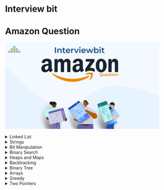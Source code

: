 # Interview bit
# Amazon Question

![Interview Bit ](InterviewBit.png)


<details>
<summary> Linked List</summary>

| #   | Problem                                                                                               | Companies                           | Topic                             | Language                                                                                                                                             |
|-----|-------------------------------------------------------------------------------------------------------|-------------------------------------|-----------------------------------|------------------------------------------------------------------------------------------------------------------------------------------------------|
| 1   | [Merge Two Sorted Lists](https://www.interviewbit.com/problems/merge-two-sorted-lists/)               | Microsoft Amazon Yahoo              | Linked List                       | [java](https://github.com/EbrahimMohamed2611/Interviewbit/blob/main/src/main/java/com/interviewbit/amazone/linkedList/MergeTwoSortedLists.java)      |
| 2   | [Remove Nth Node from List End](https://www.interviewbit.com/problems/remove-nth-node-from-list-end/) | HCL Amazon                          | Linked List                       | [java](https://github.com/EbrahimMohamed2611/Interviewbit/blob/main/src/main/java/com/interviewbit/amazone/linkedList/RemoveNthNodeFromListEnd.java) |
| 3   | [LRU Cache](https://www.interviewbit.com/problems/lru-cache/)                                         | Google Facebook Amazon              | LinkedList MashMap                | [java](https://github.com/EbrahimMohamed2611/Interviewbit/blob/main/src/main/java/com/interviewbit/amazone/linkedList/LRUCache.java)                 |
| 4   | [Merge Two Sorted Lists II](https://www.interviewbit.com/problems/merge-two-sorted-lists-ii/)         | Amazon Adobe Expedia Microsoft      | LinkedList                        | [java](https://github.com/EbrahimMohamed2611/Interviewbit/blob/main/src/main/java/com/interviewbit/amazone/linkedList/MergeTwoSortedLists_2.java)    |
| 5   | [Add Two Numbers as Lists](https://www.interviewbit.com/problems/add-two-numbers-as-lists/)           | Amazon  Qualcomm Microsoft Facebook | LinkedList Two Pointers dummyNode | [java](https://github.com/EbrahimMohamed2611/Interviewbit/blob/main/src/main/java/com/interviewbit/amazone/linkedList/AddTwoNumbersAsLists.java)     |

</details>

<details>
<summary> Strings </summary>

| #   | Problem                                                                                               | Companies                | Topic  | Language                                                                                                                                              |
|-----|-------------------------------------------------------------------------------------------------------|--------------------------|--------|-------------------------------------------------------------------------------------------------------------------------------------------------------|
| 1   | [Longest Palindromic Substring](https://www.interviewbit.com/problems/longest-palindromic-substring/) | Amazon Microsoft Groupon | String | [java](hhttps://github.com/EbrahimMohamed2611/Interviewbit/blob/main/src/main/java/com/interviewbit/amazone/strings/LongestPalindromicSubstring.java) |

</details>
<details>
<summary> Bit Manipulation </summary>

| #   | Problem                                                               | Companies                                            | Topic            | Language                                                                                                                                      |
|-----|-----------------------------------------------------------------------|------------------------------------------------------|------------------|-----------------------------------------------------------------------------------------------------------------------------------------------|
| 1   | [Single Number](https://www.interviewbit.com/problems/single-number/) | Amazon Sharechat Toppr Uber Technologies Inc Twitter | Bit Manipulation | [java](https://github.com/EbrahimMohamed2611/Interviewbit/blob/main/src/main/java/com/interviewbit/amazone/bitManipulation/SingleNumber.java) |

</details>

<details>
<summary> Binary Search </summary>

| #   | Problem                                                                                           | Companies                        | Topic         | Language                                                                                                                                               |
|-----|---------------------------------------------------------------------------------------------------|----------------------------------|---------------|--------------------------------------------------------------------------------------------------------------------------------------------------------|
| 1   | [Rotated Sorted Array Search](https://www.interviewbit.com/problems/rotated-sorted-array-search/) | Facebook Google Microsoft Amazon | Binary Search | [java](https://github.com/EbrahimMohamed2611/Interviewbit/blob/main/src/main/java/com/interviewbit/amazone/binarySearch/RotatedSortedArraySearch.java) |
| 2   | [Square Root of Integer](https://www.interviewbit.com/problems/square-root-of-integer/)           | Facebook Amazon Microsoft        | Binary Search | [java](https://github.com/EbrahimMohamed2611/Interviewbit/blob/main/src/main/java/com/interviewbit/amazone/binarySearch/RotatedSortedArraySearch.java) |

</details>

<details>
<summary> Heaps and Maps </summary>

| #   | Problem                                                                             | Companies                 | Topic                | Language                                                                                                                                        |
|-----|-------------------------------------------------------------------------------------|---------------------------|----------------------|-------------------------------------------------------------------------------------------------------------------------------------------------|
| 1   | [K Largest Elements](https://www.interviewbit.com/problems/k-largest-elements/)     | Amazon Delhivery Flipkart | Heaps And Maps       | [java](https://github.com/EbrahimMohamed2611/Interviewbit/blob/main/src/main/java/com/interviewbit/amazone/heapsAndMaps/KLargestElements.java)  |
| 2   | [Merge K Sorted Lists](https://www.interviewbit.com/problems/merge-k-sorted-lists/) | Amazon Google Flipkart    | Heaps And LinkedList | [java](https://github.com/EbrahimMohamed2611/Interviewbit/blob/main/src/main/java/com/interviewbit/amazone/heapsAndMaps/MergeKSortedLists.java) |

</details>

<details>
<summary> Backtracking </summary>

| #   | Problem                                                                         | Companies        | Topic        | Language                                                                                                                                             |
|-----|---------------------------------------------------------------------------------|------------------|--------------|------------------------------------------------------------------------------------------------------------------------------------------------------|
| 1   | [Sub set](https://www.interviewbit.com/problems/subset/)                        | Amazon Microsoft | Backtracking | [java](https://github.com/EbrahimMohamed2611/Interviewbit/blob/main/src/main/java/com/interviewbit/amazone/backtracking/SubSet.java)                 |
| 2   | [Sub set Without Duplicate ](https://www.interviewbit.com/problems/subsets-ii/) | Amazon Microsoft | Backtracking | [java](https://github.com/EbrahimMohamed2611/Interviewbit/blob/main/src/main/java/com/interviewbit/amazone/backtracking/SubSetWithoutDuplicate.java) |

</details>
<details>
<summary> Binary Tree </summary>

| #   | Problem                                                                                             | Companies                              | Topic       | Language                                                                                                                                             |
|-----|-----------------------------------------------------------------------------------------------------|----------------------------------------|-------------|------------------------------------------------------------------------------------------------------------------------------------------------------|
| 1   | [Symmetric Binary Tree](https://www.interviewbit.com/problems/symmetric-binary-tree/)               | Amazon Zomato                          | Binary Tree | [java](https://github.com/EbrahimMohamed2611/Interviewbit/blob/main/src/main/java/com/interviewbit/amazone/binaryTree/SymmetricBinaryTree.java)      |
| 2   | [Least Common Ancestor](https://www.interviewbit.com/problems/least-common-ancestor/)               | Facebook Adobe Microsoft Amazon Google | Binary Tree | [java](https://github.com/EbrahimMohamed2611/Interviewbit/blob/main/src/main/java/com/interviewbit/amazone/binaryTree/LeastCommonAncestor.java)      |
| 3   | [Sorted Array To Balanced BST](https://www.interviewbit.com/problems/sorted-array-to-balanced-bst/) | VMWare Amazon                          | Binary Tree | [java](https://github.com/EbrahimMohamed2611/Interviewbit/blob/main/src/main/java/com/interviewbit/amazone/binaryTree/SortedArrayToBalancedBST.java) |
| 4   | [Valid Binary Search Tree](https://www.interviewbit.com/problems/sorted-array-to-balanced-bst/)     | Amazon Facebook                        | Binary Tree | [java](https://github.com/EbrahimMohamed2611/Interviewbit/blob/main/src/main/java/com/interviewbit/amazone/binaryTree/ValidBinarySearchTree.java)    |

</details>

<details>
<summary> Arrays </summary>

| #   | Problem                                                                                   | Companies                        | Topic                                               | Language                                                                                                                                     |
|-----|-------------------------------------------------------------------------------------------|----------------------------------|-----------------------------------------------------|----------------------------------------------------------------------------------------------------------------------------------------------|
| 1   | [Find Duplicate in Array](https://www.interviewbit.com/problems/find-duplicate-in-array/) | Amazon VMWare Riverbed Microsoft | Arrays-Frequency Array-slow & fast Pointer-HahTable | [java](https://github.com/EbrahimMohamed2611/Interviewbit/blob/main/src/main/java/com/interviewbit/amazone/arrays/FindDuplicateInArray.java) |

</details>

<details>
<summary> Greedy </summary>

| #   | Problem                                                                   | Companies                                | Topic         | Language                                                                                                                               |
|-----|---------------------------------------------------------------------------|------------------------------------------|---------------|----------------------------------------------------------------------------------------------------------------------------------------|
| 1   | [Highest Product](https://www.interviewbit.com/problems/highest-product/) | Amazon Coursera                          | Arrays Sort   | [java](https://github.com/EbrahimMohamed2611/Interviewbit/blob/main/src/main/java/com/interviewbit/amazone/greedy/HighestProduct.java) |
| 2   | [Meeting rooms](https://www.interviewbit.com/problems/meeting-rooms/)     | Amazon Ajio Apple Fab Flipkart Microsoft | Interval Heap | [java](https://github.com/EbrahimMohamed2611/Interviewbit/blob/main/src/main/java/com/interviewbit/amazone/greedy/MeetingRooms.java)   |

</details>

<details>
<summary> Two Pointers </summary>

| #   | Problem                                                                                                                                 | Companies                                             | Topic                            | Language                                                                                                                                                       |
|-----|-----------------------------------------------------------------------------------------------------------------------------------------|-------------------------------------------------------|----------------------------------|----------------------------------------------------------------------------------------------------------------------------------------------------------------|
| 1   | [Pair With Given Difference](https://www.interviewbit.com/problems/pair-with-given-difference/)                                         | Amazon Flipkart                                       | Arrays Sort Tow pointers HashMap | [java](https://github.com/EbrahimMohamed2611/Interviewbit/blob/main/src/main/java/com/interviewbit/amazone/twoPointers/PairWithGivenDifference.java)           |
| 2   | [** Remove Duplicates from Sorted Array](https://www.interviewbit.com/problems/remove-duplicates-from-sorted-array/)                    | (United Health group) Amazon Google Microsoft Expedia | Arrays Sort Tow pointers HashMap | [java](https://github.com/EbrahimMohamed2611/Interviewbit/blob/main/src/main/java/com/interviewbit/amazone/twoPointers/RemoveDuplicatesFromSortedArray.java)   |
| 3   | [**(Remove Duplicates From UnSorted Array) Remove Element from Array](https://www.interviewbit.com/problems/remove-element-from-array/) | Amazon                                                | Arrays Tow pointers              | [java](https://github.com/EbrahimMohamed2611/Interviewbit/blob/main/src/main/java/com/interviewbit/amazone/twoPointers/RemoveDuplicatesFromUnSortedArray.java) |

</details>